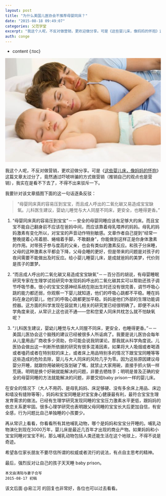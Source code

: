 ```yaml
---
layout: post
title: "为什么美国儿医协会不推荐母婴同床？"
date: "2015-08-18 09:49:07"
categories: 父范学堂
excerpt: "我这个人呢，不反对做营销，更欢迎做分享。可是《这些婴儿床，像妈妈的怀抱》这篇文章太过分了，竟然通过吓唬哄骗的方式做营销（推销自己的观点也是营销）..."
auth: conge
---
```

* content
{:toc}

![正确的母婴同床是安全的](/assets/images/父范学堂/118382-2409e18ab7cfe563.jpg)

我这个人呢，不反对做营销，更欢迎做分享。可是《[这些婴儿床，像妈妈的怀抱](http://www.jianshu.com/p/3564c90cc8fa)》这篇文章太过分了，竟然通过吓唬哄骗的方式做营销（推销自己的观点也是营销），我实在是看不下去了，不得不出来驳斥一下。

我要针对该文章插图下面的这一句话逐条反驳：

> “母婴同床真的容易压到宝宝，而且成人呼出的二氧化碳又易造成宝宝缺氧。儿科医生建议，婴幼儿睡觉与大人同屋不同床，更安全，也睡得更香。”

1. “母婴同床真的容易压到宝宝”－－安全的母婴同睡应该有足够大的床。而且宝宝不能自己翻身前不应该在爸妈中间，而应该靠着母乳喂养的妈妈。母乳的妈妈激素有变化所以，对宝宝的声音动作特别敏感。文章作者自己提到“经常一整晚提着心吊着胆、蜷缩着手脚，不敢翻身”，你能做到这样正是你身体激素的作用。对带孩子参与度高的父亲，也会有类似的激素反应。和孩子分床睡，父母的这种激素水平都会下降，父母会睡的更好，但是带来的问题是对孩子的夜间需要不能做出及时反应。给小婴儿睡婴儿床，是成就爸妈的美梦，代价则是孩子的噩梦。

2. “而且成人呼出的二氧化碳又易造成宝宝缺氧”－－百分百的胡说，有母婴睡眠研究专家在生理学试验研究中发现妈妈呼出的二氧化碳其实可以帮助还孩子调节呼吸节奏。很小的宝宝交感神经系统在刚出生时还没有很完善，调节呼吸心跳的能力都还弱，你观察一下婴儿就知道，他们的呼吸心跳都不平稳。睡在妈妈在身边的婴儿，他们的呼吸心跳都更加平稳。妈妈是他们外部的生理功能调控器。这方面的科学发现在袋鼠育儿相关的研究里已经很明确了。即便不从科学角度来说，从常识上这也说不通——您和您爱人同床共枕怎么就不怕缺氧呢？

3. “儿科医生建议，婴幼儿睡觉与大人同屋不同床，更安全，也睡得更香。”－－美国儿医协会这个脑残的建议已经被很多人所诟病了。我要是说儿医协会每年从儿童用品厂商收多少资助，你可能会说我阴谋论。那我就从科学角度说。儿医协会做出这一判断所依据的研究有很多混淆因素，如果将大人吸烟或者喝酒或者嗑药或者在特别软的床上，或者床上用品特别多的情况下跟宝宝同睡等等这些造成的危险去除，婴儿与大人同床的风险几乎为零。因为这些原因建议母婴分开睡，就跟你用破碗吃饭划破了嘴，就禁止大家用碗，直接手抓火锅一样荒唐。明明是换个好碗就能解决的问题，非要去牺牲手；明明是普及正确的安全的母婴同睡的方法就能解决的问题，非要交给baby prison一样的婴儿床。

在安全的情况下（大人不用药、是母乳妈妈、床足够硬、没有多余床上用品、床边和墙没有缝隙等等），妈妈和宝宝同睡是对宝宝身心健康最有利，最符合宝宝生理发育需求的做法。已经有生理学研究发现同睡的宝宝压力激素水平更低，跟妈妈的依恋关系更牢固。很多心理学研究也表明跟父母同睡的宝宝长大后更加自信，有安全感，行为问题比自己单独睡的小孩要少。

再从常识上看看，你看看所有其他哺乳动物，哪个是妈妈和宝宝分开睡的。哺乳动物演化到现在3000万年，婴儿床是最近几百年才出现的商业产物。如果妈妈和小宝宝同睡对宝宝不利，那么哺乳动物包括人类还能生活在这个地球上，不得不说是奇迹。

希望各位家长朋友不要尽信所谓的权威或者流行的说法，有点自主思考的精神。

最后，强烈反对让自己的孩子天天睡 baby prison。

```
本文由清阳与妻子合写
2015-08-17 初稿
```

该文后面 @易江河 的回复也非常好，各位也可以过去看看。
